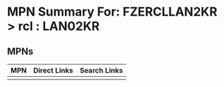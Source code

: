 



# MPN Summary For: FZERCLLAN2KR > rcl : LAN02KR

## MPNs
  

|MPN|Direct Links|Search Links|
| :--- | :--- | :--- |
||||
